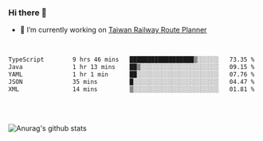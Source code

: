 ### Hi there 👋

- 🔭 I’m currently working on [Taiwan Railway Route Planner](https://github.com/Taiwan-Railway-Route-Planner)

<br/>

<!--START_SECTION:waka-->

```txt
TypeScript        9 hrs 46 mins   ██████████████████▒░░░░░░   73.35 %
Java              1 hr 13 mins    ██▒░░░░░░░░░░░░░░░░░░░░░░   09.15 %
YAML              1 hr 1 min      ██░░░░░░░░░░░░░░░░░░░░░░░   07.76 %
JSON              35 mins         █░░░░░░░░░░░░░░░░░░░░░░░░   04.47 %
XML               14 mins         ▒░░░░░░░░░░░░░░░░░░░░░░░░   01.81 %
```

<!--END_SECTION:waka-->

<br/>
<br/>

![Anurag's github stats](https://github-readme-stats.vercel.app/api?username=DepickereSven&show_icons=true&theme=tokyonight)



<!--
**DepickereSven/DepickereSven** is a ✨ _special_ ✨ repository because its `README.md` (this file) appears on your GitHub profile.

Here are some ideas to get you started:

- 🔭 I’m currently working on ...
- 🌱 I’m currently learning ...
- 👯 I’m looking to collaborate on ...
- 🤔 I’m looking for help with ...
- 💬 Ask me about ...
- 📫 How to reach me: ...
- 😄 Pronouns: ...
- ⚡ Fun fact: ...
-->
